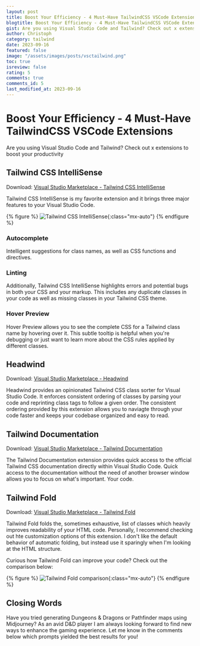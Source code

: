 ```yaml
---
layout: post
title: Boost Your Efficiency - 4 Must-Have TailwindCSS VSCode Extensions
blogtitle: Boost Your Efficiency - 4 Must-Have TailwindCSS VSCode Extensions
gist: Are you using Visual Studio Code and Tailwind? Check out x extensions to boost your productivity
author: Christoph
category: tailwind
date: 2023-09-16
featured: false
image: "/assets/images/posts/vsctailwind.png"
toc: true
isreview: false
rating: 5
comments: true
comments_id: 5
last_modified_at: 2023-09-16
---
```


# Boost Your Efficiency - 4 Must-Have TailwindCSS VSCode Extensions

Are you using Visual Studio Code and Tailwind? Check out x extensions to boost your productivity

## Tailwind CSS IntelliSense

Download: [Visual Studio Marketplace - Tailwind CSS IntelliSense](https://marketplace.visualstudio.com/items?itemName=bradlc.vscode-tailwindcss)

Tailwind CSS IntelliSense is my favorite extension and it brings three major features to your Visual Studio Code.

{% figure %}
![Tailwind CSS IntelliSense](https://raw.githubusercontent.com/bradlc/vscode-tailwindcss/master/packages/vscode-tailwindcss/.github/banner.png){:class="mx-auto"}
{% endfigure %}

### Autocomplete

Intelligent suggestions for class names, as well as CSS functions and directives.

### Linting

Additionally, Tailwind CSS IntelliSense highlights errors and potential bugs in both your CSS and your markup. This includes any duplicate classes in your code as well as missing classes in your Tailwind CSS theme.

### Hover Preview

Hover Preview allows you to see the complete CSS for a Tailwind class name by hovering over it. This subtle tooltip is helpful when you're debugging or just want to learn more about the CSS rules applied by different classes.

## Headwind

Download: [Visual Studio Marketplace - Headwind](https://marketplace.visualstudio.com/items?itemName=heybourn.headwind)

Headwind provides an opinionated Tailwind CSS class sorter for Visual Studio Code. It enforces consistent ordering of classes by parsing your code and reprinting class tags to follow a given order. The consistent ordering provided by this extension allows you to naviagte through your code faster and keeps your codebase organized and easy to read.

## Tailwind Documentation

Download: [Visual Studio Marketplace - Tailwind Documentation](https://marketplace.visualstudio.com/items?itemName=alfredbirk.tailwind-documentation)

The Tailwind Documentation extension provides quick access to the official Tailwind CSS documentation directly within Visual Studio Code. Quick access to the documentation without the need of another browser window allows you to focus on what's important. Your code.

## Tailwind Fold

Download: [Visual Studio Marketplace - Tailwind Fold](https://marketplace.visualstudio.com/items?itemName=stivo.tailwind-fold)

Tailwind Fold folds the, sometimes exhaustive, list of classes which heavily improves readability of your HTML code. Personally, I recommend checking out hte customization options of this extension. I don't like the default behavior of automatic folding, but instead use it sparingly when I'm looking at the HTML structure.

Curious how Tailwind Fold can improve your code? Check out the comparison below:

{% figure %}
![Tailwind Fold comparison](https://github.com/stivoat/tailwind-fold/raw/HEAD/images/docs/tailwind-fold-examples.png){:class="mx-auto"}
{% endfigure %}

## Closing Words

Have you tried generating Dungeons & Dragons or Pathfinder maps using Midjourney? As an avid D&D player I am always looking forward to find new ways to enhance the gaming experience. Let me know in the comments below which prompts yielded the best results for you!
